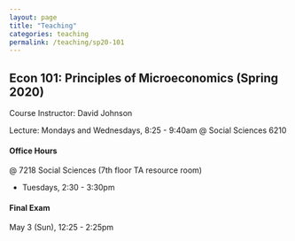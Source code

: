 ```yaml
---
layout: page
title: "Teaching"
categories: teaching
permalink: /teaching/sp20-101
---
```


## Econ 101: Principles of Microeconomics (Spring 2020)

Course Instructor: David Johnson

Lecture: Mondays and Wednesdays, 8:25 - 9:40am @ Social Sciences 6210

#### Office Hours

@ 7218 Social Sciences (7th floor TA resource room)
* Tuesdays, 2:30 - 3:30pm

#### Final Exam
May 3 (Sun), 12:25 - 2:25pm